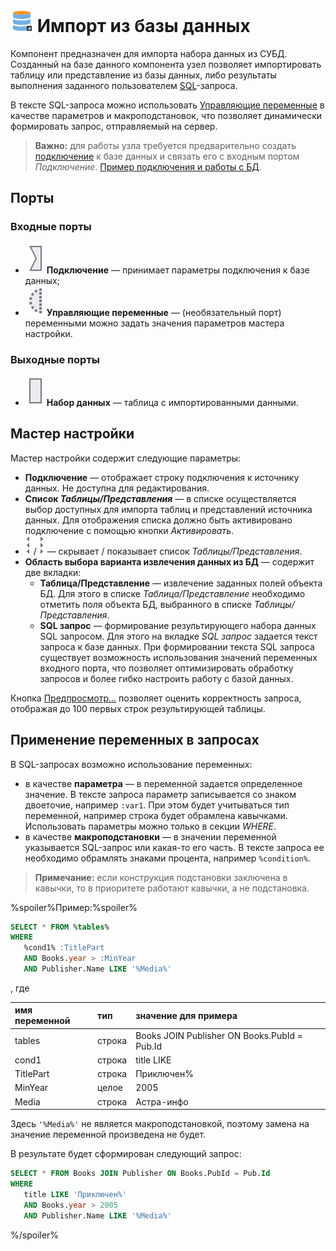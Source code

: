 # ![ ](../../images/icons/data-sources/db-database-import_default.svg) Импорт из базы данных

Компонент предназначен для импорта набора данных из СУБД. Созданный на базе данного компонента узел позволяет импортировать таблицу или представление из базы данных, либо результаты выполнения заданного пользователем [SQL](https://wiki.loginom.ru/articles/sql.html)-запроса.

В тексте SQL-запроса можно использовать [Управляющие переменные](../../scenario/variables/control-variables.md) в качестве параметров и макроподстановок, что позволяет динамически формировать запрос, отправляемый на сервер.

> **Важно:** для работы узла требуется предварительно создать [подключение](../connections/README.md) к базе данных и связать его с входным портом *Подключение*. [Пример подключения и работы с БД](../../quick-start/database.md).

## Порты

### Входные порты

* ![ ](../../images/icons/app/node/ports/inputs/link_inactive.svg) **Подключение** — принимает параметры подключения к базе данных;
* ![ ](../../images/icons/app/node/ports/inputs-optional/variable_inactive.svg) **Управляющие переменные** — (необязательный порт) переменными можно задать значения параметров мастера настройки.

### Выходные порты

* ![ ](../../images/icons/app/node/ports/inputs/table_inactive.svg) **Набор данных** — таблица с импортированными данными.

## Мастер настройки

Мастер настройки содержит следующие параметры:

* **Подключение** — отображает строку подключения к источнику данных. Не доступна для редактирования.
* **Список *Таблицы/Представления*** — в списке осуществляется выбор доступных для импорта таблиц и представлений источника данных. Для отображения списка должно быть активировано подключение с помощью кнопки *Активировать*.
* ![ ](../../images/extjs-theme/splitter/mini-left.svg) / ![ ](../../images/extjs-theme/splitter/mini-right.svg) — скрывает / показывает список *Таблицы/Представления*.
* **Область выбора варианта извлечения данных из БД** — содержит две вкладки:
  * **Таблица/Представление** — извлечение заданных полей объекта БД. Для этого в списке *Таблица/Представление* необходимо отметить поля объекта БД, выбранного в списке *Таблицы/Представления*.
  * **SQL запрос** — формирование результирующего набора данных SQL запросом. Для этого на вкладке *SQL запрос* задается текст запроса к базе данных. При формировании текста SQL запроса существует возможность использования значений переменных входного порта, что позволяет оптимизировать обработку запросов и более гибко настроить работу с базой данных.

Кнопка [Предпросмотр…](../../visualization/preview/preview.md) позволяет оценить корректность запроса, отображая до 100 первых строк результирующей таблицы.

## Применение переменных в запросах

В SQL-запросах возможно использование переменных:

* в качестве **параметра** — в переменной задается определенное значение. В тексте запроса параметр записывается со знаком двоеточие, например `:var1`. При этом будет учитываться тип переменной, например строка будет обрамлена кавычками. Использовать параметры можно только в секции *WHERE*.
* в качестве **макроподстановки** — в значении переменной указывается SQL-запрос или какая-то его часть. В тексте запроса ее необходимо обрамлять знаками процента, например `%condition%`.

> **Примечание:** если конструкция подстановки заключена в кавычки, то в приоритете работают кавычки, а не подстановка.  

%spoiler%Пример:%spoiler%

```sql
SELECT * FROM %tables%
WHERE
   %cond1% :TitlePart
   AND Books.year > :MinYear
   AND Publisher.Name LIKE '%Media%'
```

, где

|имя переменной|тип|значение для примера|
|:---|:---|:---|
|tables|строка|Books JOIN Publisher ON Books.PubId = Pub.Id|
|cond1|строка|title LIKE|
|TitlePart|строка|Приключен%|
|MinYear|целое|2005|
|Media|строка|Астра-инфо|

Здесь `'%Media%'` не является макроподстановкой, поэтому замена на значение переменной произведена не будет.

В результате будет сформирован следующий запрос:

```sql
SELECT * FROM Books JOIN Publisher ON Books.PubId = Pub.Id
WHERE
   title LIKE 'Приключен%'
   AND Books.year > 2005
   AND Publisher.Name LIKE '%Media%'
```

%/spoiler%
